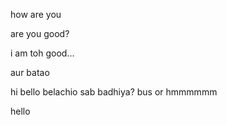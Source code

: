 how are you


are you good?


i am toh good...


aur batao



hi
bello
belachio
sab badhiya?
bus
or
hmmmmmm

hello
